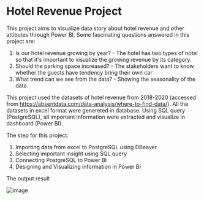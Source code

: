 # Hotel Revenue Project 
This project aims to visualize data story about hotel revenue and other attibutes through Power BI. Some fascinating questions answered in this project are:
1. Is our hotel revenue growing by year? - The hotel has two types of hotel so that it's important to visualize the growing revenue by its category.
2. Should the parking space increased? - The stakeholders want to know whether the guests have tendency bring their own car
3. What trend can we see from the data? - Showing the seasonality of the data.

This project used the datasets of hotel revenue from 2018-2020 (accessed from https://absentdata.com/data-analysis/where-to-find-data/). All the datasets in excel format were genereted in database. Using SQL query (PostgreSQL), all important information were extracted and visualize in dashboard (Power BI).



The step for this project:
1. Importing data from excel to PostgreSQL using DBeaver
2. Selecting important insight using SQL query
3. Connecting PostgreSQL to Power BI
4. Designing and Visualizing information in Power BI


The output result

![image](https://github.com/iqbal1201/hotel_revenue_dashboard/assets/70199329/1f773973-dde8-46b1-84db-ce337a6eb7f4)
